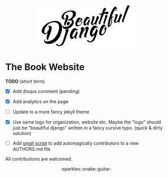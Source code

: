 <p align="center"><img src="assets/logo/Beautiful%20Django.png" width="300" alt="Beautiful Django"></p>

# The Book Website

__TODO__ (short term)

- [x] Add disqus comment (pending)
- [x] Add analytics on the page
- [ ] Update to a more fancy jekyll theme
- [x] Use same logo for organization, website etc. Maybe the "logo" should just be "beautiful django" written in a fancy cursive typo. (quick & dirty solution)
- [ ] Add [small script](https://github.com/jlevy/ghizmo) to add automagically contributors to a new AUTHORS.md file


All contributions are welcomed.

<p align="center">:sparkles::snake::guitar:</p>

